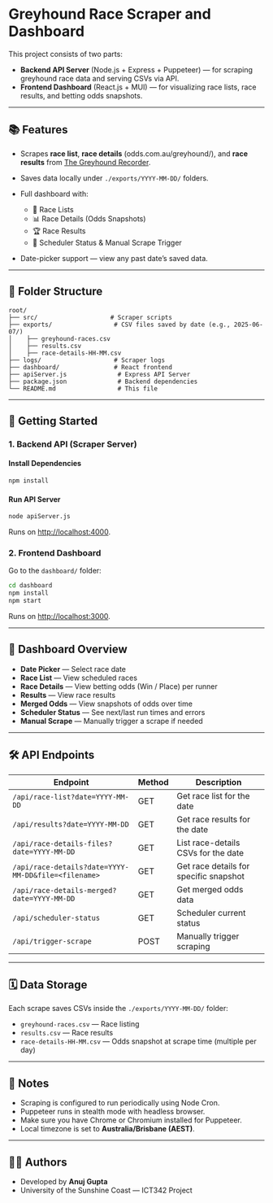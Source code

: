 # Greyhound Race Scraper and Dashboard

This project consists of two parts:

* **Backend API Server** (Node.js + Express + Puppeteer) — for scraping greyhound race data and serving CSVs via API.
* **Frontend Dashboard** (React.js + MUI) — for visualizing race lists, race results, and betting odds snapshots.

---

## 📚 Features

* Scrapes **race list**, **race details** (odds.com.au/greyhound/), and **race results** from [The Greyhound Recorder](https://www.thegreyhoundrecorder.com.au/).
* Saves data locally under `./exports/YYYY-MM-DD/` folders.
* Full dashboard with:

  * 🏁 Race Lists
  * 📊 Race Details (Odds Snapshots)
  * 🏆 Race Results
  * 🔁 Scheduler Status & Manual Scrape Trigger
* Date-picker support — view any past date’s saved data.

---

## 📂 Folder Structure

```
root/
├── src/                    # Scraper scripts
├── exports/                 # CSV files saved by date (e.g., 2025-06-07/)
│    ├── greyhound-races.csv
│    ├── results.csv
│    ├── race-details-HH-MM.csv
├── logs/                    # Scraper logs
├── dashboard/               # React frontend
├── apiServer.js              # Express API Server
├── package.json              # Backend dependencies
└── README.md                 # This file
```

---

## 🚀 Getting Started

### 1. Backend API (Scraper Server)

#### Install Dependencies

```bash
npm install
```

#### Run API Server

```bash
node apiServer.js
```

Runs on [http://localhost:4000](http://localhost:4000).

### 2. Frontend Dashboard

Go to the `dashboard/` folder:

```bash
cd dashboard
npm install
npm start
```

Runs on [http://localhost:3000](http://localhost:3000).

---

## 👥 Dashboard Overview

* **Date Picker** — Select race date
* **Race List** — View scheduled races
* **Race Details** — View betting odds (Win / Place) per runner
* **Results** — View race results
* **Merged Odds** — View snapshots of odds over time
* **Scheduler Status** — See next/last run times and errors
* **Manual Scrape** — Manually trigger a scrape if needed

---

## 🛠️ API Endpoints

| Endpoint                                            | Method | Description                            |
| --------------------------------------------------- | ------ | -------------------------------------- |
| `/api/race-list?date=YYYY-MM-DD`                    | GET    | Get race list for the date             |
| `/api/results?date=YYYY-MM-DD`                      | GET    | Get race results for the date          |
| `/api/race-details-files?date=YYYY-MM-DD`           | GET    | List race-details CSVs for the date    |
| `/api/race-details?date=YYYY-MM-DD&file=<filename>` | GET    | Get race details for specific snapshot |
| `/api/race-details-merged?date=YYYY-MM-DD`          | GET    | Get merged odds data                   |
| `/api/scheduler-status`                             | GET    | Scheduler current status               |
| `/api/trigger-scrape`                               | POST   | Manually trigger scraping              |

---

## 🗓️ Data Storage

Each scrape saves CSVs inside the `./exports/YYYY-MM-DD/` folder:

* `greyhound-races.csv` — Race listing
* `results.csv` — Race results
* `race-details-HH-MM.csv` — Odds snapshot at scrape time (multiple per day)

---

## 📝 Notes

* Scraping is configured to run periodically using Node Cron.
* Puppeteer runs in stealth mode with headless browser.
* Make sure you have Chrome or Chromium installed for Puppeteer.
* Local timezone is set to **Australia/Brisbane (AEST)**.

---

## 🧑‍💻 Authors

* Developed by **Anuj Gupta**
* University of the Sunshine Coast — ICT342 Project

